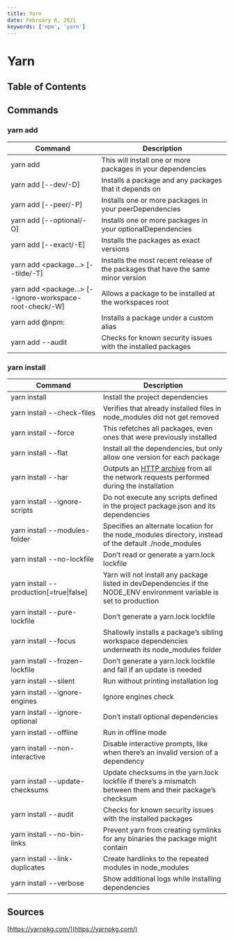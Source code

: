 ```yaml
---
title: Yarn
date: February 6, 2021
keywords: ['npm', 'yarn']
---
```


# Yarn

## Table of Contents

## Commands

### yarn add

| Command                                                  | Description                                                                       |
| -------------------------------------------------------- | --------------------------------------------------------------------------------- |
| yarn add <package>                                       | This will install one or more packages in your dependencies                       |
| yarn add <package> [--dev/-D]                            | Installs a package and any packages that it depends on                            |
| yarn add <package> [--peer/-P]                           | Installs one or more packages in your peerDependencies                            |
| yarn add <package> [--optional/-O]                       | Installs one or more packages in your optionalDependencies                        |
| yarn add <package> [--exact/-E]                          | Installs the packages as exact versions                                           |
| yarn add <package...> [--tilde/-T]                       | Installs the most recent release of the packages that have the same minor version |
| yarn add <package...> [--ignore-workspace-root-check/-W] | Allows a package to be installed at the workspaces root                           |
| yarn add <alias-package>@npm:<package>                   | Installs a package under a custom alias                                           |
| yarn add <package> --audit                               | Checks for known security issues with the installed packages                      |

### yarn install

| Command                                 | Description                                                                                                                   |
| --------------------------------------- | ----------------------------------------------------------------------------------------------------------------------------- |
| yarn install                            | Install the project dependencies                                                                                              |
| yarn install --check-files              | Verifies that already installed files in node_modules did not get removed                                                     |
| yarn install --force                    | This refetches all packages, even ones that were previously installed                                                         |
| yarn install --flat                     | Install all the dependencies, but only allow one version for each package                                                     |
| yarn install --har                      | Outputs an [HTTP archive](https://en.wikipedia.org/wiki/.har) from all the network requests performed during the installation |
| yarn install --ignore-scripts           | Do not execute any scripts defined in the project package.json and its dependencies                                           |
| yarn install --modules-folder <path>    | Specifies an alternate location for the node_modules directory, instead of the default ./node_modules                         |
| yarn install --no-lockfile              | Don’t read or generate a yarn.lock lockfile                                                                                   |
| yarn install --production[=true\|false] | Yarn will not install any package listed in devDependencies if the NODE_ENV environment variable is set to production         |
| yarn install --pure-lockfile            | Don’t generate a yarn.lock lockfile                                                                                           |
| yarn install --focus                    | Shallowly installs a package’s sibling workspace dependencies underneath its node_modules folder                              |
| yarn install --frozen-lockfile          | Don’t generate a yarn.lock lockfile and fail if an update is needed                                                           |
| yarn install --silent                   | Run without printing installation log                                                                                         |
| yarn install --ignore-engines           | Ignore engines check                                                                                                          |
| yarn install --ignore-optional          | Don’t install optional dependencies                                                                                           |
| yarn install --offline                  | Run in offline mode                                                                                                           |
| yarn install --non-interactive          | Disable interactive prompts, like when there’s an invalid version of a dependency                                             |
| yarn install --update-checksums         | Update checksums in the yarn.lock lockfile if there’s a mismatch between them and their package’s checksum                    |
| yarn install --audit                    | Checks for known security issues with the installed packages                                                                  |
| yarn install --no-bin-links             | Prevent yarn from creating symlinks for any binaries the package might contain                                                |
| yarn install --link-duplicates          | Create hardlinks to the repeated modules in node_modules                                                                      |
| yarn install --verbose                  | Show additional logs while installing dependencies                                                                            |

## Sources

[https://yarnpkg.com/](https://yarnpkg.com/)
